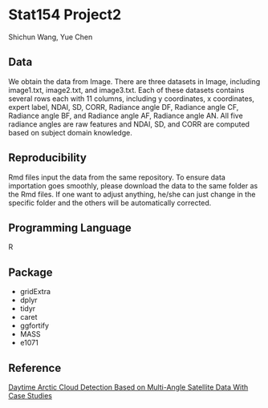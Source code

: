 # Stat154 Project2

Shichun Wang, Yue Chen

## Data 

We obtain the data from Image. There are three datasets in Image, including image1.txt, image2.txt, and image3.txt. Each of these datasets contains several rows each with 11 columns, including y coordinates, x coordinates, expert label, NDAI, SD, CORR, Radiance angle DF, Radiance angle CF, Radiance angle BF, and Radiance angle AF, Radiance angle AN. All five radiance angles are raw features and NDAI, SD, and CORR are computed based on subject domain knowledge.   

## Reproducibility

Rmd files input the data from the same repository. To ensure data importation goes smoothly, please download the data to the same folder as the Rmd files. If one want to adjust anything, he/she can just change in the specific folder and the others will be automatically corrected.      

## Programming Language

R

## Package

* gridExtra
* dplyr
* tidyr
* caret
* ggfortify
* MASS
* e1071

## Reference
[Daytime Arctic Cloud Detection Based on Multi-Angle Satellite Data With Case Studies](https://github.com/peterwangshichun/Stat154Project2/blob/master/yu2008.pdf)
